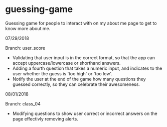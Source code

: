 # guessing-game
Guessing game for people to interact with on my about me page to get to know more about me.

07/29/2018

Branch: user_score
* Validating that user input is in the correct format, so that the app can accept uppercase/lowercase or shorthand answers.
* Adding a fourth question that takes a numeric input, and indicates to the user whether the guess is 'too high' or 'too low'.
* Notify the user at the end of the game how many questions they guessed correctly, so they can celebrate their awesomeness.

08/01/2018

Branch: class_04
* Modifying questions to show user correct or incorrect answers on the page effectivly removing alerts.

